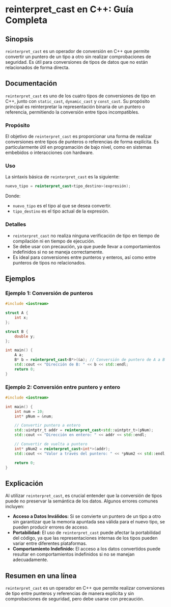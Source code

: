 <!--
Meta Description: # reinterpret_cast en C++: Guía Completa ## Sinopsis `reinterpret_cast` es un operador de conversión en C++ que permite convertir un puntero de un tip...
Meta Keywords: reinterpret_cast, que, puntero, tipo, std
-->

# reinterpret_cast en C++: Guía Completa

## Sinopsis
`reinterpret_cast` es un operador de conversión en C++ que permite convertir un puntero de un tipo a otro sin realizar comprobaciones de seguridad. Es útil para conversiones de tipos de datos que no están relacionados de forma directa.

## Documentación
`reinterpret_cast` es uno de los cuatro tipos de conversiones de tipo en C++, junto con `static_cast`, `dynamic_cast` y `const_cast`. Su propósito principal es reinterpretar la representación binaria de un puntero o referencia, permitiendo la conversión entre tipos incompatibles.

### Propósito
El objetivo de `reinterpret_cast` es proporcionar una forma de realizar conversiones entre tipos de punteros o referencias de forma explícita. Es particularmente útil en programación de bajo nivel, como en sistemas embebidos o interacciones con hardware.

### Uso
La sintaxis básica de `reinterpret_cast` es la siguiente:

```cpp
nuevo_tipo = reinterpret_cast<tipo_destino>(expresión);
```

Donde:
- `nuevo_tipo` es el tipo al que se desea convertir.
- `tipo_destino` es el tipo actual de la expresión.

### Detalles
- `reinterpret_cast` no realiza ninguna verificación de tipo en tiempo de compilación ni en tiempo de ejecución.
- Se debe usar con precaución, ya que puede llevar a comportamientos indefinidos si no se maneja correctamente.
- Es ideal para conversiones entre punteros y enteros, así como entre punteros de tipos no relacionados.

## Ejemplos

### Ejemplo 1: Conversión de punteros
```cpp
#include <iostream>

struct A {
    int x;
};

struct B {
    double y;
};

int main() {
    A a;
    B* b = reinterpret_cast<B*>(&a); // Conversión de puntero de A a B
    std::cout << "Dirección de B: " << b << std::endl;
    return 0;
}
```

### Ejemplo 2: Conversión entre puntero y entero
```cpp
#include <iostream>

int main() {
    int num = 10;
    int* pNum = &num;

    // Convertir puntero a entero
    std::uintptr_t addr = reinterpret_cast<std::uintptr_t>(pNum);
    std::cout << "Dirección en entero: " << addr << std::endl;

    // Convertir de vuelta a puntero
    int* pNum2 = reinterpret_cast<int*>(addr);
    std::cout << "Valor a través del puntero: " << *pNum2 << std::endl;

    return 0;
}
```

## Explicación
Al utilizar `reinterpret_cast`, es crucial entender que la conversión de tipos puede no preservar la semántica de los datos. Algunos errores comunes incluyen:

- **Acceso a Datos Inválidos:** Si se convierte un puntero de un tipo a otro sin garantizar que la memoria apuntada sea válida para el nuevo tipo, se pueden producir errores de acceso.
- **Portabilidad:** El uso de `reinterpret_cast` puede afectar la portabilidad del código, ya que las representaciones internas de los tipos pueden variar entre diferentes plataformas.
- **Comportamiento Indefinido:** El acceso a los datos convertidos puede resultar en comportamientos indefinidos si no se manejan adecuadamente.

## Resumen en una línea
`reinterpret_cast` es un operador en C++ que permite realizar conversiones de tipo entre punteros y referencias de manera explícita y sin comprobaciones de seguridad, pero debe usarse con precaución.